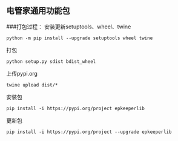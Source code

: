 
电管家通用功能包
---


###打包过程：
安装更新setuptools、wheel、twine
```shell
python -m pip install --upgrade setuptools wheel twine
```
打包
```shell
python setup.py sdist bdist_wheel
```
上传pypi.org
```shell
twine upload dist/*
```
安装包
```shell
pip install -i https://pypi.org/project epkeeperlib
```
更新包
```shell
pip install -i https://pypi.org/project --upgrade epkeeperlib
```


